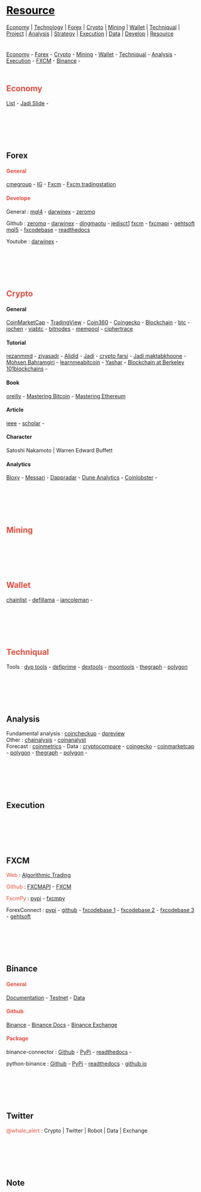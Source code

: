 <style>
.md0{padding-bottom: 150px;}
.md1{padding-bottom: 75px;}
.md2{padding-bottom: 50px;}
.md3{padding-bottom: 25px;}
.md4{padding-bottom: 5px;}
.md5{padding-bottom: 10px;}
.a{display: inline-block;width: 50px;background-color: white}
.b{display: inline-block;width: 150px;background-color: white}
.c{display: inline-block;width: 450px;background-color: white}
.d{display: inline-block;width: 400px;background-color: white}
.tbl1 td#header{background-color: D1ECCF}
.tbl1 tr#header{background-color: D1ECCF}
.red{color:#E74C3C}
.blue{color:#3498DB}
.green{color:#28B463}
table{border: 0px solid black;}
.child {display:inline-block;vertical-align: top;margin-right: 10px;}
</style>

# [<span style="color:black;">Resource</span>](../index.md) 

[Economy](economy.md) |
[Technology](technology.md) |
[Forex](forex.md) |
[Crypto](crypto.md) |
[Mining](mining.md) |
[Wallet](wallet.md) |
[Techniqual](techniqual.md) |
[Project](project.md) |
[Analysis](analysis.md) |
[Strategy](strategy.md) |
[Execution](execution.md) |
[Data](data.md) |
[Develop](develop.md) |
[Resource](resource.md)

 <div class="md5"></div>

<a href="#Economy">Economy</a> - 
<a href="#forex">Forex</a> - 
<a href="#crypto">Crypto</a> - 
<a href="#mining">Mining</a> - 
<a href="#wallet">Wallet</a> - 
<a href="#techniqual">Techniqual</a> - 
<a href="#analysis">Analysis</a> -
<a href="#execution">Execution</a> -
<a href="#fxcm">FXCM</a> -
<a href="#binance">Binance</a> -



<!-----------------------------------------------------------Economy----------------------------------------------------------->
<div class="md5"></div>

## <span class="red">Economy</span>

<a target="_blank" href="https://eco-lib.com/%D8%B3%D8%A7%DB%8C%D8%AA%D9%87%D8%A7%DB%8C-%D9%85%D9%81%DB%8C%D8%AF/">List</a> -
<a target="_blank" href="https://docs.google.com/presentation/d/1sqgx2gQE0G2UXa4MpOYNPyDkFPsjuBZuKLBhAtfBXC0/edit#slide=id.g5d7a56f4a0_1_0">Jadi Slide</a> -


<!-----------------------------------------------------------Forex----------------------------------------------------------->
<div class="md1"></div>

## Forex

<!-----------------------------------------------------------General-->
#### <span class="red">General</span>
<a href="https://cmegroup.com" target="_blank">cmegroup</a> -
<a href="https://www.ig.com/en" target="_blank">IG</a> - 
<a href="https://www.fxcm.com/uk/" target="_blank">Fxcm</a> - 
<a href="https://tradingstation.fxcm.com/FreeDemo?lc=en_US" target="_blank">Fxcm tradingstation</a>

<!-----------------------------------------------------------Develope-->
#### <span class="red">Develope</span>
<span class="">General</span> :
<a href="https://www.mql4.com/" target="_blank">mql4</a> -
<a href="https://www.darwinex.com/" target="_blank">darwinex</a> -
<a href="https://zeromq.org/" target="_blank">zeromq</a> 

<span class="">Github</span> : 
<a href="https://github.com/zeromq" target="_blank">zeromq</a> - 
<a href="https://github.com/darwinex" target="_blank">darwinex</a> - 
<a href="https://github.com/dingmaotu" target="_blank">dingmaotu</a> -
<a href="https://github.com/jedisct1" target="_blank">jedisct1</a>
<a href="https://github.com/fxcm" target="_blank">fxcm</a> - 
<a href="https://github.com/FXCMAPI" target="_blank">fxcmapi</a> -
<a href="https://github.com/gehtsoft" target="_blank">gehtsoft</a>
<a href="https://www.mql5.com/en" target="_blank">mql5</a> - 
<a href="https://fxcodebase.com/" target="_blank">fxcodebase</a> - 
<a href="https://fxcm-api.readthedocs.io/en/latest/" target="_blank">readthedocs</a>

<span class="">Youtube</span> : 
<a href="https://www.youtube.com/channel/UC6aYa9XjWy-HmHhyp5uN_9g" target="_blank">darwinex</a> -





<!-----------------------------------------------------------Crypto----------------------------------------------------------->
<div class="md1"></div>

## <span class="red">Crypto</span>

<!--------------------------------------General -->
#### General
<a target="_blank" href="https://coinmarketcap.com/">CoinMarketCap</a> -
<a target="_blank" href="https://www.tradingview.com/">TradingView</a> -
<a target="_blank" href="https://coin360.com">Coin360</a> -
<a target="_blank" href="https://www.coingecko.com/en">Coingecko</a> -
<a target="_blank" href="https://www.blockchain.com/">Blockchain</a> - 
<a target="_blank" href="https://btc.com/">btc</a> - 
<a target="_blank" href="https://jochen-hoenicke.de/queue/#BTC,6m,weight" >jochen</a> - 
<a target="_blank" href="https://www.viabtc.com/" >viabtc</a> - 
<a target="_blank" href="https://bitnodes.io/">bitnodes</a> - 
<a target="_blank" href="https://mempool.space/">mempool</a> -
<a target="_blank" href="https://ciphertrace.com">ciphertrace</a>

<!--------------------------------------Tutorial -->
#### Tutorial
<a target="_blank" href="https://www.youtube.com/c/rezanmmd">rezanmmd</a> - 
<a target="_blank" href="https://www.youtube.com/c/ZiyaSadr">ziyasadr</a> - 
<a target="_blank" href="https://www.youtube.com/c/Alidid">Alidid</a> - 
<a target="_blank" href="https://www.youtube.com/c/JadiMirmirani/featured">Jadi</a> -
<a target="_blank" href="https://www.youtube.com/channel/UC0LlH3JMZHqauPUOzhCnfOQ">crypto farsi</a> -
<a target="_blank" href="https://maktabkhooneh.org/course/بلاک-چین-به-زبان-ساده-mk976/#information">Jadi maktabkhoone</a> - 
<a target="_blank" href="https://maktabkhooneh.org/course/آموزش-رایگان-بلاکچین-رمزارزها-mk667/">Mohsen Bahramgiri</a> - 
<a target="_blank" href="https://learnmeabitcoin.com/">learnmeabitcoin</a> - 
<a target="_blank" href="https://castbox.fm/channel/4683004?country=us">Yashar</a> - 
<a target="_blank" href="https://www.youtube.com/c/BlockchainatBerkeley/featured">Blockchain at Berkeley</a>
<a target="_blank" href="https://101blockchains.com/">101blockchains</a> - 

<!--------------------------------------Book -->
#### Book
<a target="_blank" href="https://www.oreilly.com/library/view/mastering-bitcoin/9781491902639/">oreilly</a> - 
<a target="_blank" href="https://github.com/bitcoinbook/bitcoinbook">Mastering Bitcoin</a> - 
<a target="_blank" href="https://github.com/ethereumbook/ethereumbook">Mastering Ethereum</a>

<!--------------------------------------Article -->
#### Article 
<a target="_blank" href="https://blockchain.ieee.org/">ieee</a> - 
<a target="_blank" href="https://scholar.google.com/">scholar</a> - 

<!--------------------------------------Character -->
#### Character
Satoshi Nakamoto | Warren Edward Buffett

<!--------------------------------------Analytics -->
#### Analytics
<a target="_blank" href="https://bloxy.info/">Bloxy</a> - 
<a target="_blank" href="https://messari.io/">Messari</a> - 
<a target="_blank" href="https://dappradar.com/">Dappradar</a> - 
<a target="_blank" href="https://dune.xyz/">Dune Analytics</a> - 
<a target="_blank" href="https://coinlobster.com/index.html">Coinlobster</a> - 




<!-----------------------------------------------------------Mining----------------------------------------------------------->
<div class="md1"></div>

## <span class="red">Mining</span>



<!-----------------------------------------------------------Wallet----------------------------------------------------------->
<div class="md1"></div>

## <span class="red">Wallet</span>

<a target="_blank" href="https://chainlist.org/">chainlist</a> -
<a target="_blank" href="https://defillama.com/">defillama</a> - 
<a target="_blank" href="https://iancoleman.io/">iancoleman</a> -




<!-----------------------------------------------------------Techniqual----------------------------------------------------------->
<div class="md1"></div>

## <span class="red">Techniqual</span>

Tools : 
<a target="_blank" href="https://tools.dyp.economy/">dyp tools</a> -
<a target="_blank" href="https://defiprime.com/">defiprime</a> -
<a target="_blank" href="https://www.dextools.io/">dextools</a> -
<a target="_blank" href="https://moontools.io/">moontools</a> -
<a target="_blank" href="https://thegraph.com/en/">thegraph</a> -
<a target="_blank" href="aaaa">polygon</a>



<!-----------------------------------------------------------Analysis----------------------------------------------------------->
<div class="md1"></div>

## <span class="">Analysis</span>

Fundamental analysis : 
<a target="_blank" href="https://coincheckup.com/">coincheckup</a> - 
<a target="_blank" href="https://www.dpreview.com/">dpreview</a>
<br>
Other :
<a target="_blank" href="https://www.chainalysis.com/">chainalysis</a> -
<a target="_blank" href="https://coinanalyst.tech/">coinanalyst</a>
<br>
Forecast :
<a target="_blank" href="https://coinmetrics.io/">coinmetrics</a> - 
Data :
<a target="_blank" href="https://www.cryptocompare.com/">cryptocompare</a> -
<a target="_blank" href="https://www.coingecko.com/">coingecko</a> -
<a target="_blank" href="https://coinmarketcap.com/">coinmarketcap</a> -
<a target="_blank" href="https://www.polygon.com/">polygon</a> -
<a target="_blank" href="https://thegraph.com/en/">thegraph</a> -
<a target="_blank" href="aaaa">polygon</a> -


<!-----------------------------------------------------------Execution----------------------------------------------------------->
<div class="md1"></div>

## <span class="">Execution</span>



<!------------------------------------------------------------------- [ FXCM ] -->
<div class="md1"></div>

## FXCM

<span class="red">Web</span> :
<a href="https://www.fxcm.com/uk/algorithmic-trading/api-trading/" target="_blank">Algorithmic Trading</a>

<span class="red">Github</span> :
<a href="https://github.com/FXCMAPI" target="_blank">FXCMAPI</a> -
<a href="https://github.com/fxcm" target="_blank">FXCM</a>

<span class="red">FxcmPy</span> :
<a href="https://pypi.org/project/fxcmpy/" target="_blank">pypi</a> -
<a href="https://fxcmpy.tpq.io/" target="_blank">fxcmpy</a>

<span class="">ForexConnect</span> :
<a href="https://pypi.org/project/forexconnect/" target="_blank">pypi</a> -
<a href="https://github.com/fxcm/ForexConnectAPI" target="_blank">github</a> -
<a href="https://fxcodebase.com/wiki/index.php/Download" target="_blank">fxcodebase 1</a> -
<a href="https://fxcodebase.com/bin/forexconnect/1.6.3/help/Python/web-content.html#order2go2_howtouse.html" target="_blank">fxcodebase 2</a> -
<a href="https://fxcodebase.com/code/viewforum.php?f=51" target="_blank">fxcodebase 3</a> - 
<a href="https://github.com/gehtsoft" target="_blank">gehtsoft</a>



<!------------------------------------------------------------------- [ Binance ] -->
<div class="md1"></div>

## Binance

#### <span class="red">General</span> 
<a target="_blank" href="https://binance-docs.github.io/apidocs/spot/en/#change-log">Documentation</a> - 
<a target="_blank" href="https://testnet.binancefuture.com/">Testnet</a> - 
<a target="_blank" href="https://data.binance.vision/">Data</a>


#### <span class="red">Github</span> 
<a href="https://github.com/binance" target="_blank">Binance</a> - 
<a href="https://github.com/Binance-docs" target="_blank">Binance Docs</a> - 
<a href="https://github.com/binance-exchange" target="_blank">Binance Exchange</a>

#### <span class="red">Package</span> 

<span class="">binance-connector</span> : 
<a href="https://github.com/binance/binance-connector-python" target="_blank">Github</a> - 
<a href="https://pypi.org/project/binance-connector/" target="_blank">PyPi</a> - 
<a href="https://binance-connector.readthedocs.io/en/latest/" target="_blank">readthedocs</a> - 

<span class="">python-binance</span> : 
<a href="https://github.com/sammchardy/python-binance" target="_blank">Github</a> - 
<a href="https://pypi.org/project/python-binance/" target="_blank">PyPi</a> - 
<a href="https://python-binance.readthedocs.io/en/latest/" target="_blank">readthedocs</a> -
<a href="https://sammchardy.github.io/" target="_blank">github.io</a>



<!------------------------------------------------------------------- [ Twitter ] -->
<div class="md1"></div>

## Twitter

<span class="red">@whale_alert</span> : Crypto | Twitter | Robot | Data | Exchange



<!------------------------------------------------------------------- [ Note ] -->
<div class="md1"></div>

## <span class="">Note</span>

<div class="" align="left" dir="rtl">
<div class="md4"></div>
<div class="md4"></div>
<div class="md4"></div>
<div class="md4"></div>
<div class="md4"></div>
<div class="md4"></div>
</div>
